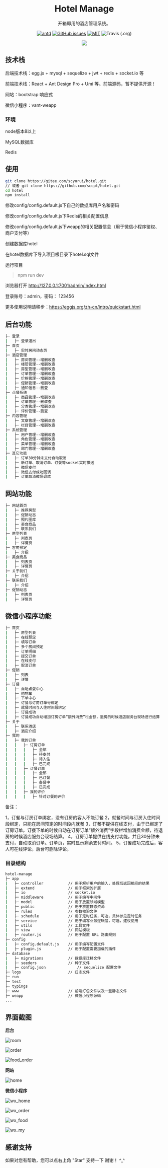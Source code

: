 <h1 align="center">Hotel Manage</h1>

<div align="center">

开箱即用的酒店管理系统。

[![antd](https://img.shields.io/badge/antd-^4.0.0-blue.svg?style=flat-square)](https://github.com/ant-design/ant-design)
[![GitHub issues](https://img.shields.io/github/issues/zuiidea/antd-admin.svg?style=flat-square)](https://github.com/zuiidea/antd-admin/issues)
[![MIT](https://img.shields.io/dub/l/vibe-d.svg?style=flat-square)](http://opensource.org/licenses/MIT)
![Travis (.org)](https://img.shields.io/travis/zuiidea/antd-admin.svg)



![](http://www.yjnbs.com/hotel/p1.png)

</div>



## 技术栈

后端技术栈：egg.js + mysql + sequelize + jwt + redis + socket.io 等

前端技术栈：React + Ant Design Pro + Umi 等。前端源码，暂不提供开源！

网站：bootstrap 响应式

微信小程序：vant-weapp

### 环境

node版本8以上

MySQL数据库

Redis

## 使用

```bash
git clone https://gitee.com/scyurui/hotel.git
// 或者 git clone https://github.com/sccpt/hotel.git
cd hotel
npm install
```
修改config/config.default.js下自己的数据库用户名和密码

修改config/config.default.js下Redis的相关配置信息

修改config/config.default.js下weapp的相关配置信息（用于微信小程序鉴权、商户支付等）

创建数据库hotel

在hotel数据库下导入项目根目录下hotel.sql文件

运行项目

> npm run dev

浏览器打开 http://127.0.0.1:7001/admin/index.html

登录账号：admin，密码： 123456

更多使用说明请移步：https://eggjs.org/zh-cn/intro/quickstart.html

## 后台功能

```bash
├─ 登录
|	├─ 登录退出
├─ 首页
|	├─ 实时房间动态页
├─ 酒店管理
|	├─ 房间管理--增删改查
|	├─ 楼层管理--增删改查
|	├─ 房型管理--增删改查
|	├─ 订单管理--增删改查
|	├─ 价格管理--增删改查
|	├─ 促销管理--增删改查
|	├─ 通知信息--删查
├─ 点餐系统
|	├─ 商品管理--增删改查
|	├─ 订单管理--删改查
|	├─ 分类管理--增删改查
|	├─ 评价管理--删查
├─ 内容管理
|	├─ 文章管理--增删改查
|	├─ 栏目管理--增删改查
├─ 系统管理
|	├─ 用户管理--增删改查
|	├─ 角色管理--增删改查
|	├─ 菜单管理--增删改查
|	├─ 部门管理--增删改查
├─ 其它功能
|	├─ 订单30分钟未支付自动取消
|	├─ 新订单、取消订单、订餐等socket实时推送
|	├─ 微信支付
|	├─ 微信支付成功回调
|	├─ 订单取消微信退款
```

## 网站功能

```bash
├─ 网站首页
|	├─ 推荐房型
|	├─ 促销动态
|	├─ 照片图库
|	├─ 美食商品
|	├─ 联系我们
├─ 房型列表
|	├─ 列表页
|	├─ 详情页
├─ 客房预定
|	├─ 介绍
├─ 美食商品
|	├─ 列表页
|	├─ 详情页
├─ 关于我们
|	├─ 介绍
├─ 联系我们
|	├─ 介绍
├─ 促销动态
|	├─ 列表页
|	├─ 详情页
```

## 微信小程序功能

```bash
├─ 首页
|	├─ 房型列表
|	├─ 在线预定
|	├─ 填写订单
|	├─ 多个房间预定
|	├─ 订单明细
|	├─ 提交订单
|	├─ 在线支付
|	├─ 取消订单
├─ 促销
|	├─ 列表
|	├─ 详情
├─ 订餐
|	├─ 自助点餐中心
|	├─ 购物车
|	├─ 下单中心
|	├─ 订餐与订房订单号绑定
|	├─ 就餐时间与入住时间段绑定
|	├─ 订餐成功
|	├─ 订餐成功自动增加订房订单“额外消费”栏金额，退房的时候酒店服务台现场进行结算
├─ 关于
|	├─ 联系酒店
|	├─ 酒店介绍
├─ 我的
|	├─ 我的订单
|	|	├─ 订房订单
|	|	|	├─ 全部
|	|	|	├─ 待支付
|	|	|	├─ 待入住
|	|	|	├─ 已完成
|	|	├─ 订餐订单
|	|	|	├─ 全部
|	|	|	├─ 已订餐
|	|	|	├─ 备餐中
|	|	|	├─ 已完成
|	|	├─ 我的评价
|	|	|	├─ 针对订餐的评价
```

备注：

1，订餐与订房订单绑定，没有订房的客人不能订餐
2，就餐时间与订房入住时间段绑定，只能在房间预定的时间段内就餐
3，订餐不提供在线支付，由于已绑定了订房订单。订餐下单的时候自动在订房订单“额外消费”字段栏增加消费金额，待退房的时候酒店服务台现场结算。
4，订房订单提供在线支付功能，并且30分钟未支付，自动取消订单。订单页，实时显示剩余支付时间。
5，订餐成功完成后，客人可在线评论。后台可删除评论。


### 目录结构

```bash
hotel-manage
├─ app
|	├─ controller			// 用于解析用户的输入，处理后返回相应的结果
|	├─ extend				// 用于框架的扩展
|	├─ io				    // socket.io
|	├─ middleware			// 用于编写中间件
|	├─ model				// 用于放置领域模型
|	├─ public				// 用于放置静态资源
|	├─ rules				// 参数校验文件
|	├─ schedule				// 用于定时任务，可选，具体参见定时任务
|	├─ service				// 用于编写业务逻辑层，可选，建议使用
|	├─ utils				// 工具文件
|	├─ view				    // 网站模板
|	├─ router.js		    // 用于配置 URL 路由规则
├─ config
|	├─ config.default.js	// 用于编写配置文件
|	├─ plugin.js			// 用于配置需要加载的插件
├─ database
|	├─ migrations			// 数据库迁移文件
|	├─ seeders				// 种子文件
|	├─ config.json				// sequelize 配置文件
├─ logs						// 日志文件
├─ run
├─ test
├─ typings
├─ www						// 前端打包文件以及一些静态文件
├─ weapp					// 微信小程序源码
...
```

## 界面截图

**后台**

![room](http://www.yjnbs.com/hotel/p2.png)

![order](http://www.yjnbs.com/hotel/p3.png)

![food_order](http://www.yjnbs.com/hotel/p4.png)

**网站**

![home](http://www.yjnbs.com/hotel/p9.png)

**微信小程序**

![wx_home](http://www.yjnbs.com/hotel/p5.png)

![wx_order](http://www.yjnbs.com/hotel/p6.png)

![wx_food](http://www.yjnbs.com/hotel/p7.png)

![wx_my](http://www.yjnbs.com/hotel/p8.png)


## 感谢支持

如果对您有帮助，您可以点右上角 "Star" 支持一下 谢谢！ ^_^